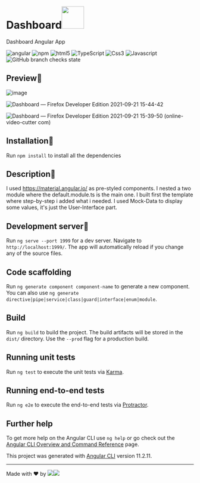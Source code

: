 # Dashboard<img src="https://user-images.githubusercontent.com/45575898/134179693-ec200418-6b31-491a-b1f6-802170f74cac.png" width="60" height="60" />
Dashboard Angular App


  <img alt="angular" src="https://img.shields.io/badge/-Angular-DD0031?style=flat-square&logo=angular&logoColor=white" /> <img alt="npm" src="https://img.shields.io/badge/-NPM-CB3837?style=flat-square&logo=npm&logoColor=white" />
  <img alt="html5" src="https://img.shields.io/badge/-HTML5-E34F26?style=flat-square&logo=html5&logoColor=white" />
  <img alt="TypeScript" src="https://img.shields.io/badge/-TypeScript-007ACC?style=flat-square&logo=typescript&logoColor=white" />
  <img alt="Css3" src="https://img.shields.io/badge/-CSS3-00FF00?style=flat-square&logo=css3&logoColor=brown" />
  <img alt="Javascript" src="https://img.shields.io/badge/-Javascript-ADD8E6?style=flat-square&logo=javascript&logoColor=black" />
  ![GitHub branch checks state](https://img.shields.io/github/checks-status/lucaimbalzano/spotify-ui-web/master?color=green)
  


## Preview📌
![image](https://user-images.githubusercontent.com/45575898/134182882-e174b9fb-d351-414d-a55d-adc3b12915aa.png)


![Dashboard — Firefox Developer Edition 2021-09-21 15-44-42](https://user-images.githubusercontent.com/45575898/134182650-1c26f1e3-f8dc-4601-b203-4571b87f8c20.gif)

![Dashboard — Firefox Developer Edition 2021-09-21 15-39-50 (online-video-cutter com)](https://user-images.githubusercontent.com/45575898/134181860-5c6e2f4c-0bfb-4eff-ad23-86f8b8700f23.gif)



## Installation📌
Run `npm install` to install all the dependencies

## Description📌
I used https://material.angular.io/ as pre-styled components.
I nested a two module where the default.module.ts is the main one. I built first the template where step-by-step i added what i needed.
I used Mock-Data to display some values, it's just the User-Interface part.

## Development server📌

Run `ng serve --port 1999` for a dev server. Navigate to `http://localhost:1999/`. The app will automatically reload if you change any of the source files.

## Code scaffolding

Run `ng generate component component-name` to generate a new component. You can also use `ng generate directive|pipe|service|class|guard|interface|enum|module`.

## Build

Run `ng build` to build the project. The build artifacts will be stored in the `dist/` directory. Use the `--prod` flag for a production build.

## Running unit tests

Run `ng test` to execute the unit tests via [Karma](https://karma-runner.github.io).

## Running end-to-end tests

Run `ng e2e` to execute the end-to-end tests via [Protractor](http://www.protractortest.org/).

## Further help

To get more help on the Angular CLI use `ng help` or go check out the [Angular CLI Overview and Command Reference](https://angular.io/cli) page.

This project was generated with [Angular CLI](https://github.com/angular/angular-cli) version 11.2.11.

-----------------------------------------------------------------------------------------------------------------------------------------------------------------------------------
Made with ❤ by ![](https://img.shields.io/badge/luca-informational?style=flat&logo=#DD0031&logoColor=white&color=2bbc8a)![](https://img.shields.io/badge/Imbalzano-informational?style=flat&logo=&logoColor=white&color=2bbc8a)
